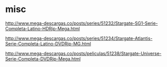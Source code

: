 # misc

http://www.mega-descargas.co/posts/series/51232/Stargate-SG1-Serie-Completa-Latino-HDRip-Mega.html

http://www.mega-descargas.co/posts/series/51234/Stargate-Atlantis-Serie-Completa-Latino-DVDRip-MG.html

http://www.mega-descargas.co/posts/peliculas/51238/Stargate-Universe-Serie-Completa-DVDRip-Mega.html
